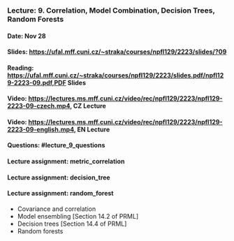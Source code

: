 ### Lecture: 9. Correlation, Model Combination, Decision Trees, Random Forests
#### Date: Nov 28
#### Slides: https://ufal.mff.cuni.cz/~straka/courses/npfl129/2223/slides/?09
#### Reading: https://ufal.mff.cuni.cz/~straka/courses/npfl129/2223/slides.pdf/npfl129-2223-09.pdf,PDF Slides
#### Video: https://lectures.ms.mff.cuni.cz/video/rec/npfl129/2223/npfl129-2223-09-czech.mp4, CZ Lecture
#### Video: https://lectures.ms.mff.cuni.cz/video/rec/npfl129/2223/npfl129-2223-09-english.mp4, EN Lecture
#### Questions: #lecture_9_questions
#### Lecture assignment: metric_correlation
#### Lecture assignment: decision_tree
#### Lecture assignment: random_forest

- Covariance and correlation
- Model ensembling [Section 14.2 of PRML]
- Decision trees [Section 14.4 of PRML]
- Random forests

